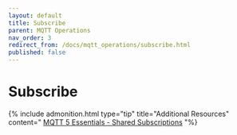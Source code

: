```yaml
---
layout: default
title: Subscribe
parent: MQTT Operations
nav_order: 3
redirect_from: /docs/mqtt_operations/subscribe.html
published: false
---
```


# Subscribe

{% include admonition.html type="tip" title="Additional Resources" content="
[MQTT 5 Essentials - Shared Subscriptions](https://www.hivemq.com/blog/mqtt5-essentials-part7-shared-subscriptions/)
"%}
